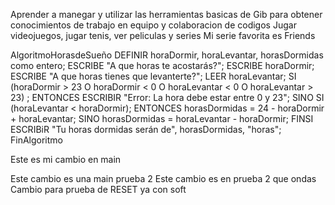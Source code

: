 Aprender a manegar y utilizar las herramientas basicas de Gib para obtener conocimientos de trabajo en equipo y colaboracion de codigos
Jugar videojuegos, jugar tenis, ver peliculas y series 
Mi serie favorita es Friends



AlgoritmoHorasdeSueño
        DEFINIR horaDormir, horaLevantar, horasDormidas como entero;
        ESCRIBE "A que horas te acostarás?";
        ESCRIBE horaDormir;
        ESCRIBE "A que horas tienes que levanterte?";
        LEER horaLevantar;
        SI (horaDormir > 23 O horaDormir < 0 O horaLevantar < 0 O horaLevantar > 23) ;
        ENTONCES
        ESCRIBIR "Error: La hora debe estar entre 0 y 23";
        SINO SI (horaLevantar < horaDormir);
        ENTONCES
        horasDormidas = 24 - horaDormir + horaLevantar;
        SINO
        horasDormidas = horaLevantar - horaDormir;
        FINSI
        ESCRIBiR "Tu horas dormidas serán de", horasDormidas, "horas";
FinAlgoritmo








Este es mi cambio en main




Este cambio es una main prueba 2
Este cambio es en prueba 2
que ondas
Cambio para prueba de RESET ya con soft